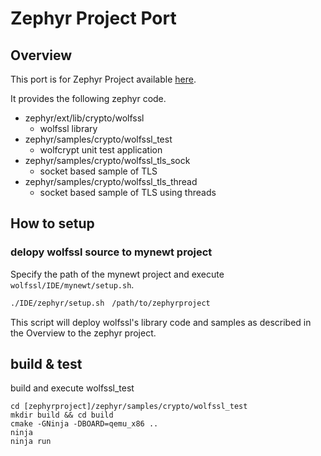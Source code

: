 Zephyr Project Port
===================

## Overview

This port is for Zephyr Project available [here](https://www.zephyrproject.org/).

It provides the following zephyr code.

- zephyr/ext/lib/crypto/wolfssl
    - wolfssl library
- zephyr/samples/crypto/wolfssl_test
    - wolfcrypt unit test application
- zephyr/samples/crypto/wolfssl_tls_sock
    - socket based sample of TLS
- zephyr/samples/crypto/wolfssl_tls_thread
    - socket based sample of TLS using threads

## How to setup

### delopy wolfssl source to mynewt project
Specify the path of the mynewt project and execute  `wolfssl/IDE/mynewt/setup.sh`.

```bash
./IDE/zephyr/setup.sh　/path/to/zephyrproject
```

This script will deploy wolfssl's library code and samples as described in the Overview to the zephyr project.

## build & test

build and execute wolfssl_test

```
cd [zephyrproject]/zephyr/samples/crypto/wolfssl_test
mkdir build && cd build
cmake -GNinja -DBOARD=qemu_x86 ..
ninja
ninja run
```


